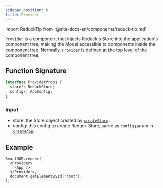 ```yaml
---
sidebar_position: 8
title: Provider
---
```


import ReduckTip from '@site-docs-en/components/reduck-tip.md'

<ReduckTip />

`Provider` is a component that injects Reduck's Store into the application's component tree, making the Model accessible to components inside the component tree. Normally, `Provider` is defined at the top level of the component tree.

## Function Signature

```ts
interface ProviderProps {
  store?: ReduckStore;
  config?: AppConfig;
}
```

### Input

- store: the Store object created by [`createStore`](./create-store.md).
- config: this config to create Reduck Store, same as `config` param in [`createApp`](./create-app.md).

## Example

```tsx title="App entry file"
ReactDOM.render(
  <Provider>
    <App />
  </Provider>,
  document.getElementById('root'),
);
```
